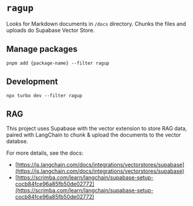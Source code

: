 # `ragup`

Looks for Markdown documents in `/docs` directory. Chunks the files and uploads do Supabase Vector Store.

## Manage packages

`pnpm add {package-name} --filter ragup`

## Development

`npx turbo dev --filter ragup`

## RAG

This project uses Supabase with the vector extension to store RAG data, paired with LangChain to chunk & upload the documents to the vector databse.

For more details, see the docs:

- [https://js.langchain.com/docs/integrations/vectorstores/supabase](https://js.langchain.com/docs/integrations/vectorstores/supabase)
- [https://scrimba.com/learn/langchain/supabase-setup-cocb84fce96a85fb50de02772](https://scrimba.com/learn/langchain/supabase-setup-cocb84fce96a85fb50de02772)

